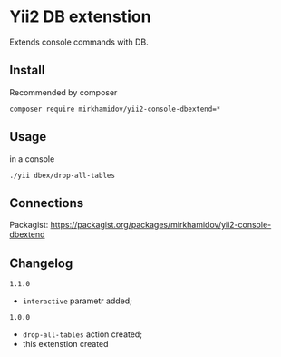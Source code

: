 # Yii2 DB extenstion

Extends console commands with DB.

## Install

Recommended by composer
```
composer require mirkhamidov/yii2-console-dbextend=*
```

## Usage

in a console 
```
./yii dbex/drop-all-tables
```

## Connections 

Packagist: https://packagist.org/packages/mirkhamidov/yii2-console-dbextend

## Changelog

`1.1.0`

* `interactive` parametr added;

`1.0.0`

* `drop-all-tables` action created;
* this extenstion created

